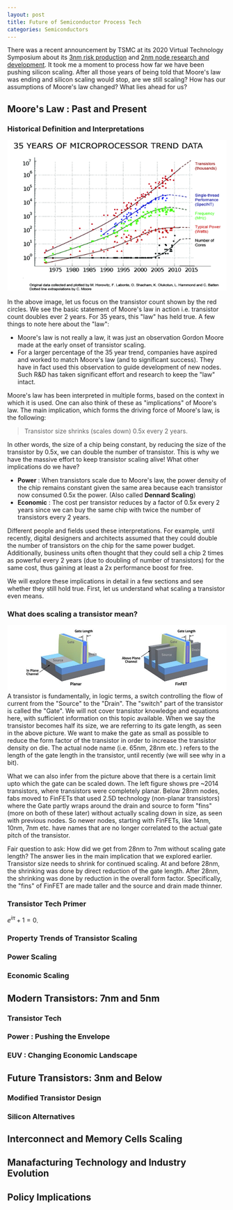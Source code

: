 ```yaml
---
layout: post
title: Future of Semiconductor Process Tech
categories: Semiconductors
---
```


There was a recent announcement by TSMC at its 2020 Virtual Technology Symposium about its [3nm risk production](https://www.anandtech.com/show/16024/tsmc-details-3nm-process-technology-details-full-node-scaling-for-2h22) and [2nm node research and development](https://www.extremetech.com/computing/309889-tsmc-starts-development-on-2nm-process-node). It took me a moment to process how far we have been pushing silicon scaling. After all those years of being told that Moore's law was ending and silicon scaling would stop, are we still scaling? How has our assumptions of Moore's law changed? What lies ahead for us?

## Moore's Law : Past and Present
### Historical Definition and Interpretations
![Microprocessor Trend](/images/uProcTrend.png)

In the above image, let us focus on the transistor count shown by the red circles. We see the basic statement of Moore's law in action i.e. transistor count doubles ever 2 years. For 35 years, this "law" has held true. A few things to note here about the "law":
* Moore's law is not really a law, it was just an observation Gordon Moore made at the early onset of transistor scaling. 
* For a larger percentage of the 35 year trend, companies have aspired and worked to match Moore's law (and to significant success). They have in fact used this observation to guide development of new nodes. Such R&D has taken significant effort and research to keep the "law" intact.

Moore's law has been interpreted in multiple forms, based on the context in which it is used. One can also think of these as "implications" of Moore's law. The main implication, which forms the driving force of Moore's law, is the following:

> Transistor size shrinks (scales down) 0.5x every 2 years.

In other words, the size of a chip being constant, by reducing the size of the transistor by 0.5x, we can double the number of transistor. This is why we have the massive effort to keep transistor scaling alive!
What other implications do we have?
* **Power** : When transistors scale due to Moore's law, the power density of the chip remains constant given the same area because each transistor now consumed 0.5x the power. (Also called __Dennard Scaling__)
* **Economic** : The cost per transistor reduces by a factor of 0.5x every 2 years since we can buy the same chip with twice the number of transistors every 2 years.   

Different people and fields used these interpretations. For example, until recently, digital designers and architects assumed that they could double the number of transistors on the chip for the same power budget. Additionally, business units often thought that they could sell a chip 2 times as powerful every 2 years (due to doubling of number of transistors) for the same cost, thus gaining at least a 2x performance boost for free.

We will explore these implications in detail in a few sections and see whether they still hold true. First, let us understand what scaling a transistor even means.

### What does scaling a transistor mean?
![Transistor Trend](/images/TransistorSilicon_Length.jpg)
A transistor is fundamentally, in logic terms, a switch controlling the flow of current from the "Source" to the "Drain". The "switch" part of the transistor is called the "Gate". We will not cover transistor knowledge and equations here, with sufficient information on this topic available.
When we say the transistor becomes half its size, we are referring to its gate length, as seen in the above picture. We want to make the gate as small as possible to reduce the form factor of the transistor in order to increase the transistor density on die. The actual node name (i.e. 65nm, 28nm etc. ) refers to the length of the gate length in the transistor, until recently (we will see why in a bit).

What we can also infer from the picture above that there is a certain limit upto which the gate can be scaled down. The left figure shows pre ~2014 transistors, where transistors were completely planar. Below 28nm nodes, fabs moved to FinFETs that used 2.5D technology (non-planar transistors) where the Gate partly wraps around the drain and source to form "fins" (more on both of these later) without actually scaling down in size, as seen with previous nodes. So newer nodes, starting with FinFETs, like 14nm, 10nm, 7nm etc. have names that are no longer correlated to the actual gate pitch of the transistor. 

Fair question to ask: How did we get from 28nm to 7nm without scaling gate length? The answer lies in the main implication that we explored earlier. Transistor size needs to shrink for continued scaling. At and before 28nm, the shrinking was done by direct reduction of the gate length. After 28nm, the shrinking was done by reduction in the overall form factor. Specifically, the "fins" of FinFET are made taller and the source and drain made thinner.

### Transistor Tech Primer

$e^{i\pi} + 1 = 0$.


### Property Trends of Transistor Scaling

### Power Scaling

### Economic Scaling


## Modern Transistors: 7nm and 5nm

### Transistor Tech

### Power : Pushing the Envelope

### EUV : Changing Economic Landscape


## Future Transistors: 3nm and Below

### Modified Transistor Design

### Silicon Alternatives 


## Interconnect and Memory Cells Scaling


## Manafacturing Technology and Industry Evolution


## Policy Implications


